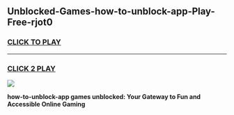 
## Unblocked-Games-how-to-unblock-app-Play-Free-rjot0
<h3>
<a href="https://premium76.site?title=how-to-unblock-app&ref=20M">CLICK TO PLAY</a></h3>
<hr>

<h3>
<a href="https://premium76.site?title=how-to-unblock-app&ref=20M">CLICK 2 PLAY</a>
  
</h3>

<a href="https://premium76.site?title=how-to-unblock-app&ref=19M"><img src="https://clearcache.store/games.png"></a>


**how-to-unblock-app games unblocked: Your Gateway to Fun and Accessible Online Gaming**
